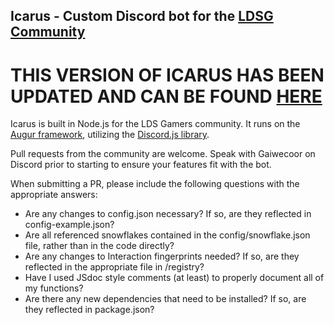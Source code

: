 ## Icarus - Custom Discord bot for the [LDSG Community](https://ldsgamers.com)

# THIS VERSION OF ICARUS HAS BEEN UPDATED AND CAN BE FOUND [HERE](https://LDS-Gamers-Studios/icarus5.5)

Icarus is built in Node.js for the LDS Gamers community. It runs on the [Augur framework](https://github.com/Gaiwecoor/augurbot), utilizing the [Discord.js library](https://discord.js.org/).

Pull requests from the community are welcome. Speak with Gaiwecoor on Discord prior to starting to ensure your features fit with the bot.

When submitting a PR, please include the following questions with the appropriate answers:
* Are any changes to config.json necessary? If so, are they reflected in config-example.json?
* Are all referenced snowflakes contained in the config/snowflake.json file, rather than in the code directly?
* Are any changes to Interaction fingerprints needed? If so, are they reflected in the appropriate file in /registry?
* Have I used JSdoc style comments (at least) to properly document all of my functions? 
* Are there any new dependencies that need to be installed? If so, are they reflected in package.json?
